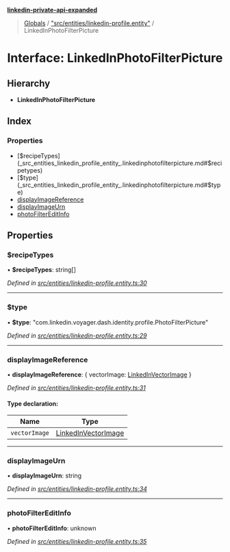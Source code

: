 **[linkedin-private-api-expanded](../README.md)**

> [Globals](../globals.md) / ["src/entities/linkedin-profile.entity"](../modules/_src_entities_linkedin_profile_entity_.md) / LinkedInPhotoFilterPicture

# Interface: LinkedInPhotoFilterPicture

## Hierarchy

* **LinkedInPhotoFilterPicture**

## Index

### Properties

* [$recipeTypes](_src_entities_linkedin_profile_entity_.linkedinphotofilterpicture.md#$recipetypes)
* [$type](_src_entities_linkedin_profile_entity_.linkedinphotofilterpicture.md#$type)
* [displayImageReference](_src_entities_linkedin_profile_entity_.linkedinphotofilterpicture.md#displayimagereference)
* [displayImageUrn](_src_entities_linkedin_profile_entity_.linkedinphotofilterpicture.md#displayimageurn)
* [photoFilterEditInfo](_src_entities_linkedin_profile_entity_.linkedinphotofilterpicture.md#photofiltereditinfo)

## Properties

### $recipeTypes

•  **$recipeTypes**: string[]

*Defined in [src/entities/linkedin-profile.entity.ts:30](https://github.com/khanhtranngoccva/linkedin-private-api/blob/a93f067/src/entities/linkedin-profile.entity.ts#L30)*

___

### $type

•  **$type**: \"com.linkedin.voyager.dash.identity.profile.PhotoFilterPicture\"

*Defined in [src/entities/linkedin-profile.entity.ts:29](https://github.com/khanhtranngoccva/linkedin-private-api/blob/a93f067/src/entities/linkedin-profile.entity.ts#L29)*

___

### displayImageReference

•  **displayImageReference**: { vectorImage: [LinkedInVectorImage](_src_entities_linkedin_vector_image_entity_.linkedinvectorimage.md)  }

*Defined in [src/entities/linkedin-profile.entity.ts:31](https://github.com/khanhtranngoccva/linkedin-private-api/blob/a93f067/src/entities/linkedin-profile.entity.ts#L31)*

#### Type declaration:

Name | Type |
------ | ------ |
`vectorImage` | [LinkedInVectorImage](_src_entities_linkedin_vector_image_entity_.linkedinvectorimage.md) |

___

### displayImageUrn

•  **displayImageUrn**: string

*Defined in [src/entities/linkedin-profile.entity.ts:34](https://github.com/khanhtranngoccva/linkedin-private-api/blob/a93f067/src/entities/linkedin-profile.entity.ts#L34)*

___

### photoFilterEditInfo

•  **photoFilterEditInfo**: unknown

*Defined in [src/entities/linkedin-profile.entity.ts:35](https://github.com/khanhtranngoccva/linkedin-private-api/blob/a93f067/src/entities/linkedin-profile.entity.ts#L35)*
